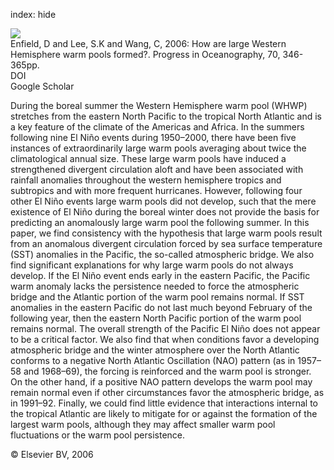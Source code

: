index: hide

<div class="Citation">
    <div class="Citation-thumb CitationThumb-linked"  data-href="https://doi.org/10.1016/j.pocean.2005.07.006">
      <img src="https://static.claimspace.cloud/climate-study-static/refs/thumbs/14/Enfield_et_al_2006-thumb.png" />
    </div>

  <div class="Citation-body">
    <div class="Citation-text">Enfield, D and Lee, S.K and Wang, C, 2006: How are large Western Hemisphere warm pools formed?. <span class="Article-journal">Progress in Oceanography, </span><span class="Article-volume">70, </span>346-365pp.</div>
    <div class="Citation-links">
      <div class="CitationLink" data-href="https://doi.org/10.1016/j.pocean.2005.07.006">
        <div class="CitationLink-icon CitationLink-Doi"></div>
        <div class="CitationLink-text">DOI</div>
      </div>
      <div class="CitationLink" data-href="https://scholar.google.com/scholar?q=10.1016/j.pocean.2005.07.006">
        <div class="CitationLink-icon CitationLink-Scholar"></div>
        <div class="CitationLink-text">Google Scholar</div>
      </div>
    </div>
  </div>
</div>

During the boreal summer the Western Hemisphere warm pool (WHWP) stretches from the eastern North Pacific to the tropical North Atlantic and is a key feature of the climate of the Americas and Africa. In the summers following nine El Niño events during 1950–2000, there have been five instances of extraordinarily large warm pools averaging about twice the climatological annual size. These large warm pools have induced a strengthened divergent circulation aloft and have been associated with rainfall anomalies throughout the western hemisphere tropics and subtropics and with more frequent hurricanes. However, following four other El Niño events large warm pools did not develop, such that the mere existence of El Niño during the boreal winter does not provide the basis for predicting an anomalously large warm pool the following summer.                   In this paper, we find consistency with the hypothesis that large warm pools result from an anomalous divergent circulation forced by sea surface temperature (SST) anomalies in the Pacific, the so-called atmospheric bridge. We also find significant explanations for why large warm pools do not always develop. If the El Niño event ends early in the eastern Pacific, the Pacific warm anomaly lacks the persistence needed to force the atmospheric bridge and the Atlantic portion of the warm pool remains normal. If SST anomalies in the eastern Pacific do not last much beyond February of the following year, then the eastern North Pacific portion of the warm pool remains normal. The overall strength of the Pacific El Niño does not appear to be a critical factor. We also find that when conditions favor a developing atmospheric bridge and the winter atmosphere over the North Atlantic conforms to a negative North Atlantic Oscillation (NAO) pattern (as in 1957–58 and 1968–69), the forcing is reinforced and the warm pool is stronger. On the other hand, if a positive NAO pattern develops the warm pool may remain normal even if other circumstances favor the atmospheric bridge, as in 1991–92. Finally, we could find little evidence that interactions internal to the tropical Atlantic are likely to mitigate for or against the formation of the largest warm pools, although they may affect smaller warm pool fluctuations or the warm pool persistence.

<div class="Citation-copy">
&copy; Elsevier BV, 2006
</div>